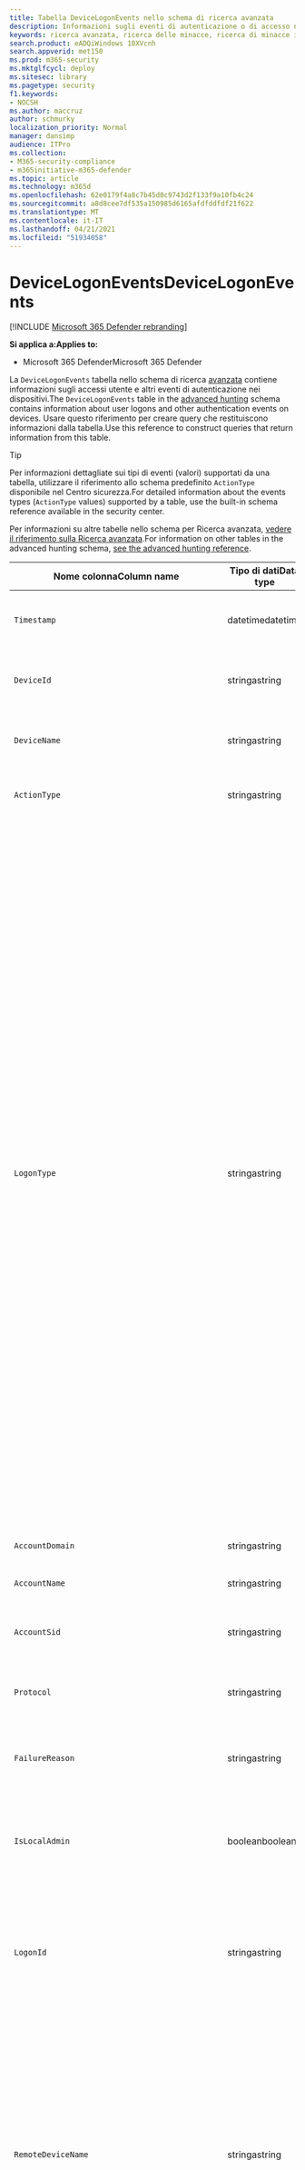 ```yaml
---
title: Tabella DeviceLogonEvents nello schema di ricerca avanzata
description: Informazioni sugli eventi di autenticazione o di accesso nella tabella DeviceLogonEvents dello schema di ricerca avanzata
keywords: ricerca avanzata, ricerca delle minacce, ricerca di minacce informatiche, Microsoft 365 Defender, Microsoft 365, m365, ricerca, query, telemetria, riferimento allo schema, kusto, tabella, colonna, tipo di dati, descrizione, logonevents, DeviceLogonEvents, autenticazione, accesso, accesso
search.product: eADQiWindows 10XVcnh
search.appverid: met150
ms.prod: m365-security
ms.mktglfcycl: deploy
ms.sitesec: library
ms.pagetype: security
f1.keywords:
- NOCSH
ms.author: maccruz
author: schmurky
localization_priority: Normal
manager: dansimp
audience: ITPro
ms.collection:
- M365-security-compliance
- m365initiative-m365-defender
ms.topic: article
ms.technology: m365d
ms.openlocfilehash: 62e0179f4a8c7b45d0c9743d2f133f9a10fb4c24
ms.sourcegitcommit: a8d8cee7df535a150985d6165afdfddfdf21f622
ms.translationtype: MT
ms.contentlocale: it-IT
ms.lasthandoff: 04/21/2021
ms.locfileid: "51934058"
---
```

# <a name="devicelogonevents"></a><span data-ttu-id="4d8ea-104">DeviceLogonEvents</span><span class="sxs-lookup"><span data-stu-id="4d8ea-104">DeviceLogonEvents</span></span>

[!INCLUDE [Microsoft 365 Defender rebranding](../includes/microsoft-defender.md)]


<span data-ttu-id="4d8ea-105">**Si applica a:**</span><span class="sxs-lookup"><span data-stu-id="4d8ea-105">**Applies to:**</span></span>
- <span data-ttu-id="4d8ea-106">Microsoft 365 Defender</span><span class="sxs-lookup"><span data-stu-id="4d8ea-106">Microsoft 365 Defender</span></span>



<span data-ttu-id="4d8ea-107">La `DeviceLogonEvents` tabella nello schema di ricerca [avanzata](advanced-hunting-overview.md) contiene informazioni sugli accessi utente e altri eventi di autenticazione nei dispositivi.</span><span class="sxs-lookup"><span data-stu-id="4d8ea-107">The `DeviceLogonEvents` table in the [advanced hunting](advanced-hunting-overview.md) schema contains information about user logons and other authentication events on devices.</span></span> <span data-ttu-id="4d8ea-108">Usare questo riferimento per creare query che restituiscono informazioni dalla tabella.</span><span class="sxs-lookup"><span data-stu-id="4d8ea-108">Use this reference to construct queries that return information from this table.</span></span>

>[!TIP]
> <span data-ttu-id="4d8ea-109">Per informazioni dettagliate sui tipi di eventi (valori) supportati da una tabella, utilizzare il riferimento allo schema predefinito `ActionType` disponibile nel Centro sicurezza.</span><span class="sxs-lookup"><span data-stu-id="4d8ea-109">For detailed information about the events types (`ActionType` values) supported by a table, use the built-in schema reference available in the security center.</span></span>

<span data-ttu-id="4d8ea-110">Per informazioni su altre tabelle nello schema per Ricerca avanzata, [vedere il riferimento sulla Ricerca avanzata](advanced-hunting-schema-tables.md).</span><span class="sxs-lookup"><span data-stu-id="4d8ea-110">For information on other tables in the advanced hunting schema, [see the advanced hunting reference](advanced-hunting-schema-tables.md).</span></span>

| <span data-ttu-id="4d8ea-111">Nome colonna</span><span class="sxs-lookup"><span data-stu-id="4d8ea-111">Column name</span></span> | <span data-ttu-id="4d8ea-112">Tipo di dati</span><span class="sxs-lookup"><span data-stu-id="4d8ea-112">Data type</span></span> | <span data-ttu-id="4d8ea-113">Descrizione</span><span class="sxs-lookup"><span data-stu-id="4d8ea-113">Description</span></span> |
|-------------|-----------|-------------|
| `Timestamp` | <span data-ttu-id="4d8ea-114">datetime</span><span class="sxs-lookup"><span data-stu-id="4d8ea-114">datetime</span></span> | <span data-ttu-id="4d8ea-115">Data e ora di registrazione dell'evento</span><span class="sxs-lookup"><span data-stu-id="4d8ea-115">Date and time when the event was recorded</span></span> |
| `DeviceId` | <span data-ttu-id="4d8ea-116">stringa</span><span class="sxs-lookup"><span data-stu-id="4d8ea-116">string</span></span> | <span data-ttu-id="4d8ea-117">Identificatore univoco per il computer nel servizio</span><span class="sxs-lookup"><span data-stu-id="4d8ea-117">Unique identifier for the machine in the service</span></span> |
| `DeviceName` | <span data-ttu-id="4d8ea-118">stringa</span><span class="sxs-lookup"><span data-stu-id="4d8ea-118">string</span></span> | <span data-ttu-id="4d8ea-119">Nome di dominio completo (FQDN) del computer</span><span class="sxs-lookup"><span data-stu-id="4d8ea-119">Fully qualified domain name (FQDN) of the machine</span></span> |
| `ActionType` | <span data-ttu-id="4d8ea-120">stringa</span><span class="sxs-lookup"><span data-stu-id="4d8ea-120">string</span></span> |<span data-ttu-id="4d8ea-121">Tipo di attività che ha attivato l'evento</span><span class="sxs-lookup"><span data-stu-id="4d8ea-121">Type of activity that triggered the event</span></span> |
| `LogonType` | <span data-ttu-id="4d8ea-122">stringa</span><span class="sxs-lookup"><span data-stu-id="4d8ea-122">string</span></span> | <span data-ttu-id="4d8ea-123">Tipo di sessione di accesso, in particolare:</span><span class="sxs-lookup"><span data-stu-id="4d8ea-123">Type of logon session, specifically:</span></span><br><br> <span data-ttu-id="4d8ea-124">- **Interattivo-** L'utente interagisce fisicamente con il computer usando la tastiera e lo schermo locali</span><span class="sxs-lookup"><span data-stu-id="4d8ea-124">- **Interactive** - User physically interacts with the machine using the local keyboard and screen</span></span><br><br> <span data-ttu-id="4d8ea-125">- **Accessi remoti interattivi (RDP):** l'utente interagisce con il computer in remoto utilizzando Desktop remoto, Servizi terminal, Assistenza remota o altri client RDP</span><span class="sxs-lookup"><span data-stu-id="4d8ea-125">- **Remote interactive (RDP) logons** - User interacts with the machine remotely using Remote Desktop, Terminal Services, Remote Assistance, or other RDP clients</span></span><br><br> <span data-ttu-id="4d8ea-126">- **Rete** - Sessione avviata quando si accede al computer tramite PsExec o quando si accede a risorse condivise nel computer, ad esempio stampanti e cartelle condivise.</span><span class="sxs-lookup"><span data-stu-id="4d8ea-126">- **Network** - Session initiated when the machine is accessed using PsExec or when shared resources on the machine, such as printers and shared folders, are accessed</span></span><br><br> <span data-ttu-id="4d8ea-127">- **Batch** - Sessione avviata da attività pianificate</span><span class="sxs-lookup"><span data-stu-id="4d8ea-127">- **Batch** - Session initiated by scheduled tasks</span></span><br><br> <span data-ttu-id="4d8ea-128">- **Servizio** - Sessione avviata dai servizi all'avvio</span><span class="sxs-lookup"><span data-stu-id="4d8ea-128">- **Service** - Session initiated by services as they start</span></span><br> |
| `AccountDomain` | <span data-ttu-id="4d8ea-129">stringa</span><span class="sxs-lookup"><span data-stu-id="4d8ea-129">string</span></span> | <span data-ttu-id="4d8ea-130">Dominio dell'account</span><span class="sxs-lookup"><span data-stu-id="4d8ea-130">Domain of the account</span></span> |
| `AccountName` | <span data-ttu-id="4d8ea-131">stringa</span><span class="sxs-lookup"><span data-stu-id="4d8ea-131">string</span></span> | <span data-ttu-id="4d8ea-132">Nome utente dell'account</span><span class="sxs-lookup"><span data-stu-id="4d8ea-132">User name of the account</span></span> |
| `AccountSid` | <span data-ttu-id="4d8ea-133">stringa</span><span class="sxs-lookup"><span data-stu-id="4d8ea-133">string</span></span> | <span data-ttu-id="4d8ea-134">Identificatore di sicurezza (SID) dell'account</span><span class="sxs-lookup"><span data-stu-id="4d8ea-134">Security Identifier (SID) of the account</span></span> |
| `Protocol` | <span data-ttu-id="4d8ea-135">stringa</span><span class="sxs-lookup"><span data-stu-id="4d8ea-135">string</span></span> | <span data-ttu-id="4d8ea-136">Protocollo utilizzato durante la comunicazione</span><span class="sxs-lookup"><span data-stu-id="4d8ea-136">Protocol used during the communication</span></span> |
| `FailureReason` | <span data-ttu-id="4d8ea-137">stringa</span><span class="sxs-lookup"><span data-stu-id="4d8ea-137">string</span></span> | <span data-ttu-id="4d8ea-138">Informazioni che spiegano perché l'azione registrata non è riuscita</span><span class="sxs-lookup"><span data-stu-id="4d8ea-138">Information explaining why the recorded action failed</span></span> |
| `IsLocalAdmin` | <span data-ttu-id="4d8ea-139">boolean</span><span class="sxs-lookup"><span data-stu-id="4d8ea-139">boolean</span></span> | <span data-ttu-id="4d8ea-140">Indicatore booleano che indica se l'utente è un amministratore locale nel computer</span><span class="sxs-lookup"><span data-stu-id="4d8ea-140">Boolean indicator of whether the user is a local administrator on the machine</span></span> |
| `LogonId` | <span data-ttu-id="4d8ea-141">stringa</span><span class="sxs-lookup"><span data-stu-id="4d8ea-141">string</span></span> | <span data-ttu-id="4d8ea-142">Identificatore di una sessione di accesso.</span><span class="sxs-lookup"><span data-stu-id="4d8ea-142">Identifier for a logon session.</span></span> <span data-ttu-id="4d8ea-143">Questo identificatore è univoco nello stesso computer solo tra un riavvio e l'altro</span><span class="sxs-lookup"><span data-stu-id="4d8ea-143">This identifier is unique on the same machine only between restarts</span></span> |
| `RemoteDeviceName` | <span data-ttu-id="4d8ea-144">stringa</span><span class="sxs-lookup"><span data-stu-id="4d8ea-144">string</span></span> | <span data-ttu-id="4d8ea-145">Nome del computer che ha eseguito un'operazione remota nel computer interessato.</span><span class="sxs-lookup"><span data-stu-id="4d8ea-145">Name of the machine that performed a remote operation on the affected machine.</span></span> <span data-ttu-id="4d8ea-146">A seconda dell'evento segnalato, questo nome può essere un nome di dominio completo (FQDN), un nome NetBIOS o un nome host senza informazioni sul dominio</span><span class="sxs-lookup"><span data-stu-id="4d8ea-146">Depending on the event being reported, this name could be a fully-qualified domain name (FQDN), a NetBIOS name  or a host name without domain information</span></span> |
| `RemoteIP` | <span data-ttu-id="4d8ea-147">stringa</span><span class="sxs-lookup"><span data-stu-id="4d8ea-147">string</span></span> | <span data-ttu-id="4d8ea-148">Indirizzo IP connesso a</span><span class="sxs-lookup"><span data-stu-id="4d8ea-148">IP address that was being connected to</span></span> |
| `RemoteIPType` | <span data-ttu-id="4d8ea-149">stringa</span><span class="sxs-lookup"><span data-stu-id="4d8ea-149">string</span></span> | <span data-ttu-id="4d8ea-150">Tipo di indirizzo IP, ad esempio Public, Private, Reserved, Loopback, Teredo, FourToSixMapping e Broadcast</span><span class="sxs-lookup"><span data-stu-id="4d8ea-150">Type of IP address, for example Public, Private, Reserved, Loopback, Teredo, FourToSixMapping, and Broadcast</span></span> |
| `RemotePort` | <span data-ttu-id="4d8ea-151">int</span><span class="sxs-lookup"><span data-stu-id="4d8ea-151">int</span></span> | <span data-ttu-id="4d8ea-152">Porta TCP nel dispositivo remoto a cui era in corso la connessione</span><span class="sxs-lookup"><span data-stu-id="4d8ea-152">TCP port on the remote device that was being connected to</span></span> |
| `InitiatingProcessAccountDomain` | <span data-ttu-id="4d8ea-153">stringa</span><span class="sxs-lookup"><span data-stu-id="4d8ea-153">string</span></span> | <span data-ttu-id="4d8ea-154">Dominio dell'account che ha eseguito il processo responsabile dell'evento</span><span class="sxs-lookup"><span data-stu-id="4d8ea-154">Domain of the account that ran the process responsible for the event</span></span> |
| `InitiatingProcessAccountName` | <span data-ttu-id="4d8ea-155">stringa</span><span class="sxs-lookup"><span data-stu-id="4d8ea-155">string</span></span> | <span data-ttu-id="4d8ea-156">Nome utente dell'account che ha eseguito il processo responsabile dell'evento</span><span class="sxs-lookup"><span data-stu-id="4d8ea-156">User name of the account that ran the process responsible for the event</span></span> |
| `InitiatingProcessAccountSid` | <span data-ttu-id="4d8ea-157">stringa</span><span class="sxs-lookup"><span data-stu-id="4d8ea-157">string</span></span> | <span data-ttu-id="4d8ea-158">Identificatore di sicurezza (SID) dell'account che ha eseguito il processo responsabile dell'evento</span><span class="sxs-lookup"><span data-stu-id="4d8ea-158">Security Identifier (SID) of the account that ran the process responsible for the event</span></span> |
| `InitiatingProcessAccountUpn` | <span data-ttu-id="4d8ea-159">stringa</span><span class="sxs-lookup"><span data-stu-id="4d8ea-159">string</span></span> | <span data-ttu-id="4d8ea-160">Nome dell'entità utente (UPN) dell'account che ha eseguito il processo responsabile dell'evento</span><span class="sxs-lookup"><span data-stu-id="4d8ea-160">User principal name (UPN) of the account that ran the process responsible for the event</span></span> |
| ` InitiatingProcessAccountObjectId` | <span data-ttu-id="4d8ea-161">stringa</span><span class="sxs-lookup"><span data-stu-id="4d8ea-161">string</span></span> | <span data-ttu-id="4d8ea-162">ID oggetto di Azure AD dell'account utente che ha eseguito il processo responsabile dell'evento</span><span class="sxs-lookup"><span data-stu-id="4d8ea-162">Azure AD object ID of the user account that ran the process responsible for the event</span></span> |
| `InitiatingProcessIntegrityLevel` | <span data-ttu-id="4d8ea-163">stringa</span><span class="sxs-lookup"><span data-stu-id="4d8ea-163">string</span></span> | <span data-ttu-id="4d8ea-164">Livello di integrità del processo che ha avviato l'evento.</span><span class="sxs-lookup"><span data-stu-id="4d8ea-164">Integrity level of the process that initiated the event.</span></span> <span data-ttu-id="4d8ea-165">Windows assegna livelli di integrità ai processi in base a determinate caratteristiche, ad esempio se sono stati avviati da un download Internet.</span><span class="sxs-lookup"><span data-stu-id="4d8ea-165">Windows assigns integrity levels to processes based on certain characteristics, such as if they were launched from an internet download.</span></span> <span data-ttu-id="4d8ea-166">Questi livelli di integrità influenzano le autorizzazioni per le risorse</span><span class="sxs-lookup"><span data-stu-id="4d8ea-166">These integrity levels influence permissions to resources</span></span> |
| `InitiatingProcessTokenElevation` | <span data-ttu-id="4d8ea-167">stringa</span><span class="sxs-lookup"><span data-stu-id="4d8ea-167">string</span></span> | <span data-ttu-id="4d8ea-168">Tipo di token che indica la presenza o l'assenza dell'elevazione dei privilegi UAC (User Access Control) applicata al processo che ha avviato l'evento</span><span class="sxs-lookup"><span data-stu-id="4d8ea-168">Token type indicating the presence or absence of User Access Control (UAC) privilege elevation applied to the process that initiated the event</span></span> |
| `InitiatingProcessSHA1` | <span data-ttu-id="4d8ea-169">stringa</span><span class="sxs-lookup"><span data-stu-id="4d8ea-169">string</span></span> | <span data-ttu-id="4d8ea-170">SHA-1 del processo (file di immagine) che ha avviato l'evento</span><span class="sxs-lookup"><span data-stu-id="4d8ea-170">SHA-1 of the process (image file) that initiated the event</span></span> |
| `InitiatingProcessSHA256` | <span data-ttu-id="4d8ea-171">stringa</span><span class="sxs-lookup"><span data-stu-id="4d8ea-171">string</span></span> | <span data-ttu-id="4d8ea-172">SHA-256 del processo (file di immagine) che ha avviato l'evento.</span><span class="sxs-lookup"><span data-stu-id="4d8ea-172">SHA-256 of the process (image file) that initiated the event.</span></span> <span data-ttu-id="4d8ea-173">Questo campo in genere non viene popolato: utilizzare la colonna SHA1 quando disponibile</span><span class="sxs-lookup"><span data-stu-id="4d8ea-173">This field is usually not populated—use the SHA1 column when available</span></span> |
| `InitiatingProcessMD5` | <span data-ttu-id="4d8ea-174">stringa</span><span class="sxs-lookup"><span data-stu-id="4d8ea-174">string</span></span> | <span data-ttu-id="4d8ea-175">Hash MD5 del processo (file di immagine) che ha avviato l'evento</span><span class="sxs-lookup"><span data-stu-id="4d8ea-175">MD5 hash of the process (image file) that initiated the event</span></span> |
| `InitiatingProcessFileName` | <span data-ttu-id="4d8ea-176">stringa</span><span class="sxs-lookup"><span data-stu-id="4d8ea-176">string</span></span> | <span data-ttu-id="4d8ea-177">Nome del processo che ha avviato l'evento</span><span class="sxs-lookup"><span data-stu-id="4d8ea-177">Name of the process that initiated the event</span></span> |
| `InitiatingProcessFileSize` | <span data-ttu-id="4d8ea-178">long</span><span class="sxs-lookup"><span data-stu-id="4d8ea-178">long</span></span> | <span data-ttu-id="4d8ea-179">Dimensioni del file che ha eseguito il processo responsabile dell'evento</span><span class="sxs-lookup"><span data-stu-id="4d8ea-179">Size of the file that ran the process responsible for the event</span></span> |
| `InitiatingProcessVersionInfoCompanyName` | <span data-ttu-id="4d8ea-180">stringa</span><span class="sxs-lookup"><span data-stu-id="4d8ea-180">string</span></span> | <span data-ttu-id="4d8ea-181">Nome della società dalle informazioni sulla versione del processo (file di immagine) responsabile dell'evento</span><span class="sxs-lookup"><span data-stu-id="4d8ea-181">Company name from the version information of the process (image file) responsible for the event</span></span> |
| `InitiatingProcessVersionInfoProductName` | <span data-ttu-id="4d8ea-182">stringa</span><span class="sxs-lookup"><span data-stu-id="4d8ea-182">string</span></span> | <span data-ttu-id="4d8ea-183">Nome del prodotto dalle informazioni sulla versione del processo (file di immagine) responsabile dell'evento</span><span class="sxs-lookup"><span data-stu-id="4d8ea-183">Product name from the version information of the process (image file) responsible for the event</span></span> |
| `InitiatingProcessVersionInfoProductVersion` | <span data-ttu-id="4d8ea-184">stringa</span><span class="sxs-lookup"><span data-stu-id="4d8ea-184">string</span></span> | <span data-ttu-id="4d8ea-185">Versione del prodotto dalle informazioni sulla versione del processo (file di immagine) responsabile dell'evento</span><span class="sxs-lookup"><span data-stu-id="4d8ea-185">Product version from the version information of the process (image file) responsible for the event</span></span> |
| `InitiatingProcessVersionInfoInternalFileName` | <span data-ttu-id="4d8ea-186">stringa</span><span class="sxs-lookup"><span data-stu-id="4d8ea-186">string</span></span> | <span data-ttu-id="4d8ea-187">Nome file interno dalle informazioni sulla versione del processo (file di immagine) responsabile dell'evento</span><span class="sxs-lookup"><span data-stu-id="4d8ea-187">Internal file name from the version information of the process (image file) responsible for the event</span></span> |
| `InitiatingProcessVersionInfoOriginalFileName` | <span data-ttu-id="4d8ea-188">stringa</span><span class="sxs-lookup"><span data-stu-id="4d8ea-188">string</span></span> | <span data-ttu-id="4d8ea-189">Nome del file originale dalle informazioni sulla versione del processo (file di immagine) responsabile dell'evento</span><span class="sxs-lookup"><span data-stu-id="4d8ea-189">Original file name from the version information of the process (image file) responsible for the event</span></span> |
| `InitiatingProcessVersionInfoFileDescription` | <span data-ttu-id="4d8ea-190">stringa</span><span class="sxs-lookup"><span data-stu-id="4d8ea-190">string</span></span> | <span data-ttu-id="4d8ea-191">Descrizione dalle informazioni sulla versione del processo (file immagine) responsabile dell'evento</span><span class="sxs-lookup"><span data-stu-id="4d8ea-191">Description from the version information of the process (image file) responsible for the event</span></span> |
| `InitiatingProcessId` | <span data-ttu-id="4d8ea-192">int</span><span class="sxs-lookup"><span data-stu-id="4d8ea-192">int</span></span> | <span data-ttu-id="4d8ea-193">ID processo (PID) del processo che ha avviato l'evento</span><span class="sxs-lookup"><span data-stu-id="4d8ea-193">Process ID (PID) of the process that initiated the event</span></span> |
| `InitiatingProcessCommandLine` | <span data-ttu-id="4d8ea-194">stringa</span><span class="sxs-lookup"><span data-stu-id="4d8ea-194">string</span></span> | <span data-ttu-id="4d8ea-195">Riga di comando utilizzata per eseguire il processo che ha avviato l'evento</span><span class="sxs-lookup"><span data-stu-id="4d8ea-195">Command line used to run the process that initiated the event</span></span> |
| `InitiatingProcessCreationTime` | <span data-ttu-id="4d8ea-196">datetime</span><span class="sxs-lookup"><span data-stu-id="4d8ea-196">datetime</span></span> | <span data-ttu-id="4d8ea-197">Data e ora di inizio del processo che ha avviato l'evento</span><span class="sxs-lookup"><span data-stu-id="4d8ea-197">Date and time when the process that initiated the event was started</span></span> |
| `InitiatingProcessFolderPath` | <span data-ttu-id="4d8ea-198">stringa</span><span class="sxs-lookup"><span data-stu-id="4d8ea-198">string</span></span> | <span data-ttu-id="4d8ea-199">Cartella contenente il processo (file di immagine) che ha avviato l'evento</span><span class="sxs-lookup"><span data-stu-id="4d8ea-199">Folder containing the process (image file) that initiated the event</span></span> |
| `InitiatingProcessParentId` | <span data-ttu-id="4d8ea-200">int</span><span class="sxs-lookup"><span data-stu-id="4d8ea-200">int</span></span> | <span data-ttu-id="4d8ea-201">ID processo (PID) del processo padre che ha generato il processo responsabile dell'evento</span><span class="sxs-lookup"><span data-stu-id="4d8ea-201">Process ID (PID) of the parent process that spawned the process responsible for the event</span></span> |
| `InitiatingProcessParentFileName` | <span data-ttu-id="4d8ea-202">stringa</span><span class="sxs-lookup"><span data-stu-id="4d8ea-202">string</span></span> | <span data-ttu-id="4d8ea-203">Nome del processo padre che ha generato il processo responsabile dell'evento</span><span class="sxs-lookup"><span data-stu-id="4d8ea-203">Name of the parent process that spawned the process responsible for the event</span></span> |
| `InitiatingProcessParentCreationTime` | <span data-ttu-id="4d8ea-204">datetime</span><span class="sxs-lookup"><span data-stu-id="4d8ea-204">datetime</span></span> | <span data-ttu-id="4d8ea-205">Data e ora in cui l'elemento padre del processo responsabile dell'evento è stato avviato</span><span class="sxs-lookup"><span data-stu-id="4d8ea-205">Date and time when the parent of the process responsible for the event was started</span></span> |
| `ReportId` | <span data-ttu-id="4d8ea-206">long</span><span class="sxs-lookup"><span data-stu-id="4d8ea-206">long</span></span> | <span data-ttu-id="4d8ea-207">Identificatore di evento basato su un contatore ripetuto.</span><span class="sxs-lookup"><span data-stu-id="4d8ea-207">Event identifier based on a repeating counter.</span></span> <span data-ttu-id="4d8ea-208">Per identificare gli eventi univoci, è necessario utilizzare questa colonna insieme alle colonne DeviceName e Timestamp</span><span class="sxs-lookup"><span data-stu-id="4d8ea-208">To identify unique events, this column must be used in conjunction with the DeviceName and Timestamp columns</span></span> |
| `AppGuardContainerId` | <span data-ttu-id="4d8ea-209">stringa</span><span class="sxs-lookup"><span data-stu-id="4d8ea-209">string</span></span> | <span data-ttu-id="4d8ea-210">Identificatore del contenitore virtualizzato utilizzato da Application Guard per isolare l'attività del browser</span><span class="sxs-lookup"><span data-stu-id="4d8ea-210">Identifier for the virtualized container used by Application Guard to isolate browser activity</span></span> |
| `AdditionalFields` | <span data-ttu-id="4d8ea-211">stringa</span><span class="sxs-lookup"><span data-stu-id="4d8ea-211">string</span></span> | <span data-ttu-id="4d8ea-212">Informazioni aggiuntive sull'evento in formato matrice JSON</span><span class="sxs-lookup"><span data-stu-id="4d8ea-212">Additional information about the event in JSON array format</span></span> |

## <a name="related-topics"></a><span data-ttu-id="4d8ea-213">Argomenti correlati</span><span class="sxs-lookup"><span data-stu-id="4d8ea-213">Related topics</span></span>
- [<span data-ttu-id="4d8ea-214">Panoramica della rilevazione avanzata</span><span class="sxs-lookup"><span data-stu-id="4d8ea-214">Advanced hunting overview</span></span>](advanced-hunting-overview.md)
- [<span data-ttu-id="4d8ea-215">Capire il linguaggio delle query</span><span class="sxs-lookup"><span data-stu-id="4d8ea-215">Learn the query language</span></span>](advanced-hunting-query-language.md)
- [<span data-ttu-id="4d8ea-216">Utilizzare le query condivise</span><span class="sxs-lookup"><span data-stu-id="4d8ea-216">Use shared queries</span></span>](advanced-hunting-shared-queries.md)
- [<span data-ttu-id="4d8ea-217">Cercare tra dispositivi, posta elettronica, app e identità</span><span class="sxs-lookup"><span data-stu-id="4d8ea-217">Hunt across devices, emails, apps, and identities</span></span>](advanced-hunting-query-emails-devices.md)
- [<span data-ttu-id="4d8ea-218">Comprendere lo schema</span><span class="sxs-lookup"><span data-stu-id="4d8ea-218">Understand the schema</span></span>](advanced-hunting-schema-tables.md)
- [<span data-ttu-id="4d8ea-219">Applicare le procedure consigliate per le query</span><span class="sxs-lookup"><span data-stu-id="4d8ea-219">Apply query best practices</span></span>](advanced-hunting-best-practices.md)
